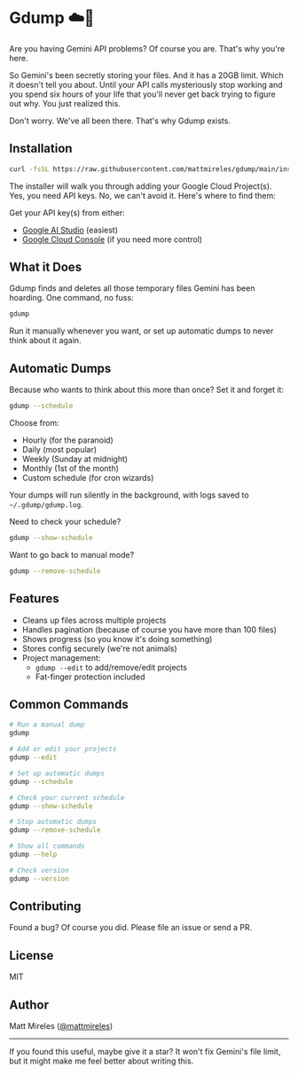 # Gdump ☁️💩

Are you having Gemini API problems? Of course you are. That's why you're here.

So Gemini's been secretly storing your files. And it has a 20GB limit. Which it doesn't tell you about. Until your API calls mysteriously stop working and you spend six hours of your life that you'll never get back trying to figure out why. You just realized this. 

Don't worry. We've all been there. That's why Gdump exists.

## Installation

```bash
curl -fsSL https://raw.githubusercontent.com/mattmireles/gdump/main/install_gdump.sh | bash
```

The installer will walk you through adding your Google Cloud Project(s). Yes, you need API keys. No, we can't avoid it. Here's where to find them:

Get your API key(s) from either:

- [Google AI Studio](https://makersuite.google.com/app/apikey) (easiest)
- [Google Cloud Console](https://console.cloud.google.com) (if you need more control)

## What it Does

Gdump finds and deletes all those temporary files Gemini has been hoarding. One command, no fuss:

```bash
gdump
```

Run it manually whenever you want, or set up automatic dumps to never think about it again.

## Automatic Dumps

Because who wants to think about this more than once? Set it and forget it:

```bash
gdump --schedule
```

Choose from:
- Hourly (for the paranoid)
- Daily (most popular)
- Weekly (Sunday at midnight)
- Monthly (1st of the month)
- Custom schedule (for cron wizards)

Your dumps will run silently in the background, with logs saved to `~/.gdump/gdump.log`.

Need to check your schedule?
```bash
gdump --show-schedule
```

Want to go back to manual mode?
```bash
gdump --remove-schedule
```

## Features

- Cleans up files across multiple projects
- Handles pagination (because of course you have more than 100 files)
- Shows progress (so you know it's doing something)
- Stores config securely (we're not animals)
- Project management:
  - `gdump --edit` to add/remove/edit projects
  - Fat-finger protection included

## Common Commands

```bash
# Run a manual dump
gdump

# Add or edit your projects
gdump --edit

# Set up automatic dumps
gdump --schedule

# Check your current schedule
gdump --show-schedule

# Stop automatic dumps
gdump --remove-schedule

# Show all commands
gdump --help

# Check version
gdump --version
```

## Contributing

Found a bug? Of course you did. Please file an issue or send a PR.

## License

MIT

## Author

Matt Mireles ([@mattmireles](https://twitter.com/mattmireles))

---

If you found this useful, maybe give it a star? It won't fix Gemini's file limit, but it might make me feel better about writing this.
